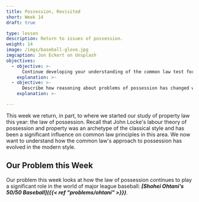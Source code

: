 ```yaml
---
title: Possession, Revisited
short: Week 14
draft: true

type: lesson
description: Return to issues of possession.
weight: 14
image: /imgs/baseball-glove.jpg
imgcaption: Jon Eckert on Unsplash
objectives:
  - objective: >-
      Continue developing your understanding of the common law test for possession and the relative nature of common law possession and apply these to analyze problems. 
    explanation: >-
  - objective: >-
      Describe how reasoning about problems of possession has changed within the framework of the modern style. 
    explanation: >-

---
```


This week we return, in part, to where we started our study of property law this year: the law of possession. Recall that John Locke's labour theory of possession and property was an archetype of the classical style and has been a significant influence on common law principles in this area. We now want to understand how the common law's approach to possession has evolved in the modern style. 

## Our Problem this Week

Our problem this week looks at how the law of possession continues to play a significant role in the world of major league baseball: ***[Shohei Ohtani's 50/50 Baseball]({{< ref "problems/ohtani" >}})***.